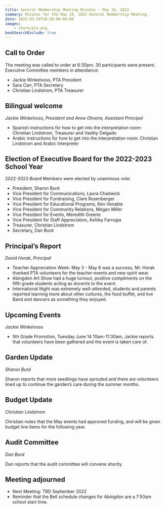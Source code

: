 ```yaml
---
title: General Membership Meeting Minutes — May 24, 2022
summary: Minutes for the May 24, 2022 General Membership Meeting.
date: 2022-05-24T18:30:00-04:00
images:
    - share/pta.png
bookSearchExclude: true
---
```


## Call to Order

The meeting was called to order at 6:30pm. 30 participants were present. Executive Committee members in attendance:
- Jackie Winkelvoss, PTA President
- Sara Carr, PTA Secretary
- Christian Lindstrom, PTA Treasurer

## Bilingual welcome
*Jackie Winkelvoss, President and Anne Oliveira, Assistant Principal*

- Spanish instructions for how to get into the interpretation room: Christian Lindstrom, Treasurer and Vasthy Delgado
- Arabic instructions for how to get into the interpretation room: Christian Lindstrom and Arabic Interpreter

## Election of Executive Board for the 2022-2023 School Year

2022-2023 Board Members were elected by unanimous vote: 
- President, Sharon Burd
- Vice President for Communications, Laura Chadwick
- Vice President for Fundraising, Clare Rosenberger
- Vice President for Educational Programs, Ken Venable
- Vice President for Community Relations, Megan Miller
- Vice President for Events, Meredith Greene
- Vice President for Staff Appreciation, Ashley Farrugia
- Treasurer, Christian Lindstrom
- Secretary, Dan Burd

## Principal’s Report
*David Horak, Principal*

- Teacher Appreciation Week: May 3 - May 6 was a success, Mr. Horak thanked PTA volunteers for the teacher events and new spirit wear.
- Abingdon Art Show had a huge turnout, positive compliments on the fifth grade students acting as docents to the event.
- International Night was extremely well-attended, students and parents reported learning more about other cultures, the food buffet, and live Band and dancers as something they enjoyed. 

## Upcoming Events
*Jackie Winkelvoss*

- 5th Grade Promotion, Tuesday June 14 10am-11:30am, Jackie reports that volunteers have been gathered and the event is taken care of.

## Garden Update
*Sharon Burd*

Sharon reports that more seedlings have sprouted and there are volunteers lined up to continue the garden’s care during the summer months. 

## Budget Update
*Christian Lindstrom*

Christian notes that the May events had approved funding, and will be given budget line items for the following year.

## Audit Committee
*Dan Burd*

Dan reports that the audit committee will convene shortly.

## Meeting adjourned
- Next Meeting: TBD September 2022
- Reminder that the Bell schedule changes for Abingdon are a 7:50am school start time.

